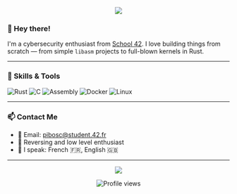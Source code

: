 <!-- Banner or animated header -->
<p align="center">
  <img src="https://capsule-render.vercel.app/api?type=waving&color=gradient&height=200&section=header&text=Welcome%20to%20PBosc's%20Profile!&fontSize=40&fontAlignY=35" />
</p>

### 👋 Hey there!

I'm a cybersecurity enthusiast from [School 42](https://42.fr/). I love building things from scratch — from simple `libasm` projects to full-blown kernels in Rust.

---

### 🚀 Skills & Tools

![Rust](https://img.shields.io/badge/Rust-000000?style=for-the-badge&logo=rust&logoColor=white)
![C](https://img.shields.io/badge/C-00599C?style=for-the-badge&logo=c&logoColor=white)
![Assembly](https://img.shields.io/badge/Assembly-000000?style=for-the-badge&logo=amd&logoColor=white)
![Docker](https://img.shields.io/badge/Docker-2496ED?style=for-the-badge&logo=docker&logoColor=white)
![Linux](https://img.shields.io/badge/Linux-FCC624?style=for-the-badge&logo=linux&logoColor=black)

---

### 📫 Contact Me

- 📧 Email: pibosc@student.42.fr
- 🧠 Reversing and low level enthusiast
- 💬 I speak: French 🇫🇷, English 🇬🇧

---

<p align="center">
  <img src="https://quotes-github-readme.vercel.app/api?type=horizontal&theme=dark" />
</p>

<p align="center">
  <img src="https://komarev.com/ghpvc/?username=PBosc&style=flat-square&color=blue" alt="Profile views" />
</p>

